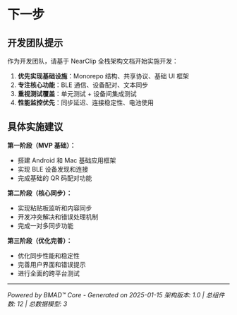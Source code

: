 # 下一步

## 开发团队提示

作为开发团队，请基于 NearClip 全栈架构文档开始实施开发：

1. **优先实现基础设施**：Monorepo 结构、共享协议、基础 UI 框架
2. **专注核心功能**：BLE 通信、设备配对、文本同步
3. **重视测试覆盖**：单元测试 + 设备间集成测试
4. **性能监控优先**：同步延迟、连接稳定性、电池使用

## 具体实施建议

**第一阶段（MVP 基础）：**
- 搭建 Android 和 Mac 基础应用框架
- 实现 BLE 设备发现和连接
- 完成基础的 QR 码配对功能

**第二阶段（核心同步）：**
- 实现粘贴板监听和内容同步
- 开发冲突解决和错误处理机制
- 完成一对多同步功能

**第三阶段（优化完善）：**
- 优化同步性能和稳定性
- 完善用户界面和错误提示
- 进行全面的跨平台测试

---

*Powered by BMAD™ Core - Generated on 2025-01-15*
*架构版本: 1.0 | 总组件数: 12 | 总数据模型: 3*